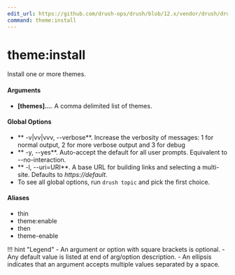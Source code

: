 ```yaml
---
edit_url: https://github.com/drush-ops/drush/blob/12.x/vendor/drush/drush/src/Commands/pm/ThemeCommands.php
command: theme:install
---
```

# theme:install

Install one or more themes.

#### Arguments

- **[themes]...**. A comma delimited list of themes.

#### Global Options

- ** -v|vv|vvv, --verbose**. Increase the verbosity of messages: 1 for normal output, 2 for more verbose output and 3 for debug
- ** -y, --yes**. Auto-accept the default for all user prompts. Equivalent to --no-interaction.
- ** -l, --uri=URI**. A base URL for building links and selecting a multi-site. Defaults to *https://default*.
- To see all global options, run <code>drush topic</code> and pick the first choice.

#### Aliases

- thin
- theme:enable
- then
- theme-enable

!!! hint "Legend"
    - An argument or option with square brackets is optional.
    - Any default value is listed at end of arg/option description.
    - An ellipsis indicates that an argument accepts multiple values separated by a space.